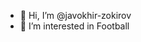 - 👋 Hi, I’m @javokhir-zokirov
- 👀 I’m interested in Football

<!---
javokhir-zokirov/javokhir-zokirov is a ✨ special ✨ repository because its `README.md` (this file) appears on your GitHub profile.
You can click the Preview link to take a look at your changes.
--->

